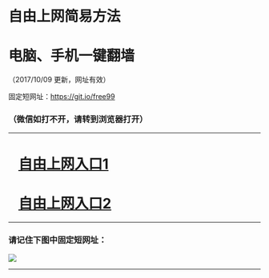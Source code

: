 ﻿# 自由上网简易方法

# 电脑、手机一键翻墙

（2017/10/09 更新，网址有效）

固定短网址：https://git.io/free99

### （微信如打不开，请转到浏览器打开）


***





# &nbsp;&nbsp; <a href="http://ft2569514199.fwq-tz-1001.info/fwqtz01.html?t=1009001285 " target="_blank">自由上网入口1</a>
# &nbsp;&nbsp; <a href="http://ft91591688.fwq-tz-1002.info/fwqtz02.html?t=10090012602 " target="_blank">自由上网入口2</a>
***

### 请记住下图中固定短网址：

<img src="https://s3-us-west-2.amazonaws.com/fwq-1001/yjfq-20170905okok.png" /> 


***

